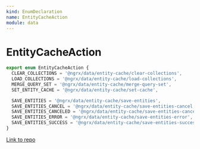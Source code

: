 ```yaml
---
kind: EnumDeclaration
name: EntityCacheAction
module: data
---
```


# EntityCacheAction

```ts
export enum EntityCacheAction {
  CLEAR_COLLECTIONS = '@ngrx/data/entity-cache/clear-collections',
  LOAD_COLLECTIONS = '@ngrx/data/entity-cache/load-collections',
  MERGE_QUERY_SET = '@ngrx/data/entity-cache/merge-query-set',
  SET_ENTITY_CACHE = '@ngrx/data/entity-cache/set-cache',

  SAVE_ENTITIES = '@ngrx/data/entity-cache/save-entities',
  SAVE_ENTITIES_CANCEL = '@ngrx/data/entity-cache/save-entities-cancel',
  SAVE_ENTITIES_CANCELED = '@ngrx/data/entity-cache/save-entities-canceled',
  SAVE_ENTITIES_ERROR = '@ngrx/data/entity-cache/save-entities-error',
  SAVE_ENTITIES_SUCCESS = '@ngrx/data/entity-cache/save-entities-success',
}
```

[Link to repo](https://github.com/ngrx/platform/blob/master/modules/data/src/actions/entity-cache-action.ts#L14-L25)
